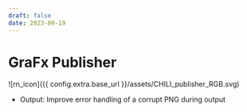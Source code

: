 ```yaml
---
draft: false
date: 2023-09-19
---
```


# GraFx Publisher

![rn_icon]({{ config.extra.base_url }}/assets/CHILI_publisher_RGB.svg)

- Output: Improve error handling of a corrupt PNG during output